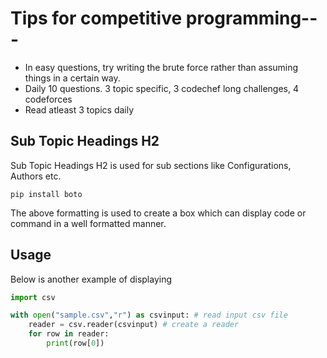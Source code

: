 # Tips for competitive programming---
* In easy questions, try writing the brute force rather than assuming things in a certain way.
* Daily 10 questions. 3 topic specific, 3 codechef long challenges, 4 codeforces
* Read atleast 3 topics daily

## Sub Topic Headings H2
Sub Topic Headings H2 is used for sub sections like Configurations, Authors etc.

````
pip install boto
````

The above formatting is used to create a box which can display code or command in a well formatted manner.


## Usage

Below is another example of displaying
````python
import csv

with open("sample.csv","r") as csvinput: # read input csv file
    reader = csv.reader(csvinput) # create a reader
    for row in reader:
        print(row[0])
````
